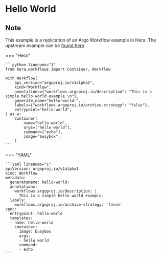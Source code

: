 # Hello World

## Note

This example is a replication of an Argo Workflow example in Hera.
The upstream example can be [found here](https://github.com/argoproj/argo-workflows/blob/main/examples/hello-world.yaml).




=== "Hera"

    ```python linenums="1"
    from hera.workflows import Container, Workflow

    with Workflow(
        api_version="argoproj.io/v1alpha1",
        kind="Workflow",
        annotations={"workflows.argoproj.io/description": "This is a simple hello world example.\n"},
        generate_name="hello-world-",
        labels={"workflows.argoproj.io/archive-strategy": "false"},
        entrypoint="hello-world",
    ) as w:
        Container(
            name="hello-world",
            args=["hello world"],
            command=["echo"],
            image="busybox",
        )
    ```

=== "YAML"

    ```yaml linenums="1"
    apiVersion: argoproj.io/v1alpha1
    kind: Workflow
    metadata:
      generateName: hello-world-
      annotations:
        workflows.argoproj.io/description: |
          This is a simple hello world example.
      labels:
        workflows.argoproj.io/archive-strategy: 'false'
    spec:
      entrypoint: hello-world
      templates:
      - name: hello-world
        container:
          image: busybox
          args:
          - hello world
          command:
          - echo
    ```

